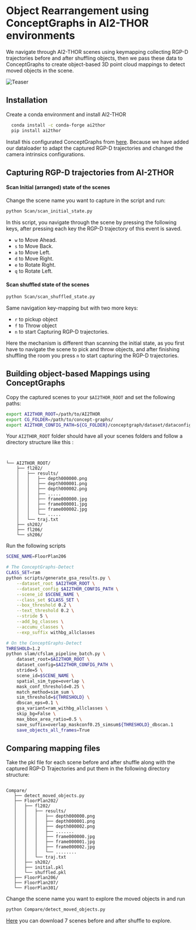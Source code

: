 # Object Rearrangement using ConceptGraphs in AI2-THOR environments 

We navigate through AI2-THOR scenes using keymapping collecting  RGP-D trajectories before and after shuffling objects, then we pass these data to ConceptGraphs to create object-based 3D point cloud mappings to detect moved objects in the scene.

![Teaser]([http://url/to/img.png](https://github.com/ibrahimyousri/object-rearrangement/blob/main/githubteaser.png))
## Installation 

Create a conda environment and install AI2-THOR

```bash
  conda install -c conda-forge ai2thor
  pip install ai2thor
```

Install this configurated ConceptGraphs from [here](https://github.com/concept-graphs/concept-graphs/tree/main#setup). Because we have added our  dataloader to adapt the captured RGP-D trajectories and changed  the camera intrinsics  configurations. 

## Capturing RGP-D trajectories from AI-2THOR
#### Scan Initial (arranged) state of the scenes 
Change the scene name you want to capture in the script and run:
```bash
python Scan/scan_initial_state.py
```
In this script, you  navigate through the scene by pressing the following keys,  after pressing each key the  RGP-D trajectory of this event is saved.
* `w` to Move Ahead. 
* `s` to Move Back.
* `a` to Move Left.
* `d` to Move Right.
* `e` to Rotate Right.
* `q` to Rotate Left.

#### Scan shuffled state of the scenes 
```bash
python Scan/scan_shuffled_state.py
```
Same navigation key-mapping  but with  two more keys:
* `r` to pickup object
* `f` to Throw object
* `n` to start Capturing RGP-D trajectories.

Here the mechanism is different than scanning the initial state, as you first have to navigate the scene to pick and throw objects, and after finishing shuffling the room you  press  `n` to start capturing the RGP-D trajectories.


## Building object-based Mappings using ConceptGraphs
Copy the captured scenes to your `$AI2THOR_ROOT` and set the following paths:

```bash
export AI2THOR_ROOT=/path/to/AI2THOR
export CG_FOLDER=/path/to/concept-graphs/
export AI2THOR_CONFIG_PATH=${CG_FOLDER}/conceptgraph/dataset/dataconfigs/replica/ai2thor.yaml
```
Your `AI2THOR_ROOT` folder should have all your scenes folders and follow a directory structure like this :
```


└── AI2THOR_ROOT/
    ├── fl202/
    │   ├── results/
    │   │   ├── depth000000.png
    │   │   ├── depth000001.png
    │   │   ├── depth000002.png
    │   │   ├── .....
    │   │   ├── frame000000.jpg
    │   │   ├── frame000001.jpg
    │   │   ├── frame000002.jpg
    │   │   └── .....
    │   └── traj.txt
    ├── sh202/
    ├── fl206/
    └── sh206/
  ```


Run the following scripts 
```bash
SCENE_NAME=FloorPlan206

# The ConceptGraphs-Detect 
CLASS_SET=ram
python scripts/generate_gsa_results.py \
    --dataset_root $AI2THOR_ROOT \
    --dataset_config $AI2THOR_CONFIG_PATH \
    --scene_id $SCENE_NAME \
    --class_set $CLASS_SET \
    --box_threshold 0.2 \
    --text_threshold 0.2 \
    --stride 5 \
    --add_bg_classes \
    --accumu_classes \
    --exp_suffix withbg_allclasses

# On the ConceptGraphs-Detect 
THRESHOLD=1.2
python slam/cfslam_pipeline_batch.py \
    dataset_root=$AI2THOR_ROOT \
    dataset_config=$AI2THOR_CONFIG_PATH \
    stride=5 \
    scene_id=$SCENE_NAME \
    spatial_sim_type=overlap \
    mask_conf_threshold=0.25 \
    match_method=sim_sum \
    sim_threshold=${THRESHOLD} \
    dbscan_eps=0.1 \
    gsa_variant=ram_withbg_allclasses \
    skip_bg=False \
    max_bbox_area_ratio=0.5 \
    save_suffix=overlap_maskconf0.25_simsum${THRESHOLD}_dbscan.1
    save_objects_all_frames=True

```

## Comparing mapping files
Take the pkl file for each scene before and after shuffle along with the captured RGP-D Trajectories and put them in the following directory structure:
 ```

Compare/
    ├── detect_moved_objects.py
    ├── FloorPlan202/
    │   ├── fl202/
    │   │   ├── results/
    │   │   │   ├── depth000000.png
    │   │   │   ├── depth000001.png
    │   │   │   ├── depth000002.png
    │   │   │   ├── .......
    │   │   │   ├── frame000000.jpg
    │   │   │   ├── frame000001.jpg
    │   │   │   ├── frame000002.jpg
    │   │   │   └── ........
    │   │   └── traj.txt
    │   ├── sh202/
    │   ├── initial.pkl
    │   └── shuffled.pkl
    ├── FloorPlan206/
    ├── FloorPlan207/
    └── FloorPlan301/
```
Change the scene name you want to explore the moved objects in and run
```bash
python Compare/detect_moved_objects.py
```
[Here](https://drive.google.com/file/d/166oxpC5hup6t1On3L6vRo1nhXRgKi4yV/view?usp=sharing) you can download 7 scenes before and after shuffle to explore.
